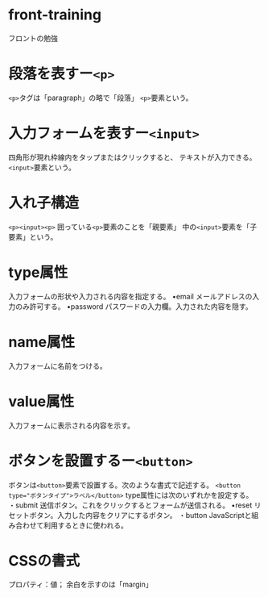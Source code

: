 # front-training
フロントの勉強

# 段落を表すー```<p>```
```<p>```タグは「paragraph」の略で「段落」
```<p>```要素という。

# 入力フォームを表すー```<input>```
四角形が現れ枠線内をタップまたはクリックすると、
テキストが入力できる。
```<input>```要素という。

# 入れ子構造
```<p><input><p>```
囲っている```<p>```要素のことを「親要素」
中の```<input>```要素を「子要素」という。

# type属性
入力フォームの形状や入力される内容を指定する。
•email メールアドレスの入力のみ許可する。
•password パスワードの入力欄。入力された内容を隠す。

# name属性
入力フォームに名前をつける。

# value属性
入力フォームに表示される内容を示す。

# ボタンを設置するー```<button>```
ボタンは```<button>```要素で設置する。次のような書式で記述する。
```<button type="ボタンタイプ">ラベル</button>```
type属性には次のいずれかを設定する。
・submit 送信ボタン。これをクリックするとフォームが送信される。
•reset リセットボタン。入力した内容をクリアにするボタン。
・button JavaScriptと組み合わせて利用するときに使われる。

# CSSの書式
プロパティ：値；
余白を示すのは「margin」